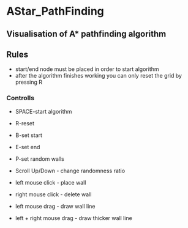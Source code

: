 # AStar_PathFinding

## Visualisation of A* pathfinding algorithm
## Rules
- start/end node must be placed in order to start algorithm
- after the algorithm finishes working you can only reset the grid by pressing R

### Controlls

- SPACE-start algorithm
- R-reset
- B-set start
- E-set end
- P-set random walls

- Scroll Up/Down - change randomness ratio
- left mouse click - place wall
- right mouse click - delete wall
- left mouse drag - draw wall line
- left + right mouse drag - draw thicker wall line

